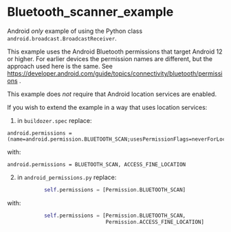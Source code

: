 # Bluetooth_scanner_example

Android *only* example of using the Python class `android.broadcast.BroadcastReceiver`.

This example uses the Android Bluetooth permissions that target Android 12 or higher. For earlier devices the permission names are different, but the approach used here is the same. See https://developer.android.com/guide/topics/connectivity/bluetooth/permissions .


This example does *not* require that Android location services are enabled.

If you wish to extend the example in a way that uses location services:

1) in `buildozer.spec` replace:

```
android.permissions = (name=android.permission.BLUETOOTH_SCAN;usesPermissionFlags=neverForLocation)
```
with:
```
android.permissions = BLUETOOTH_SCAN, ACCESS_FINE_LOCATION
```

2)  in `android_permissions.py` replace:

```python
            self.permissions = [Permission.BLUETOOTH_SCAN]
```
with:
```python
            self.permissions = [Permission.BLUETOOTH_SCAN,
                                Permission.ACCESS_FINE_LOCATION]
```

